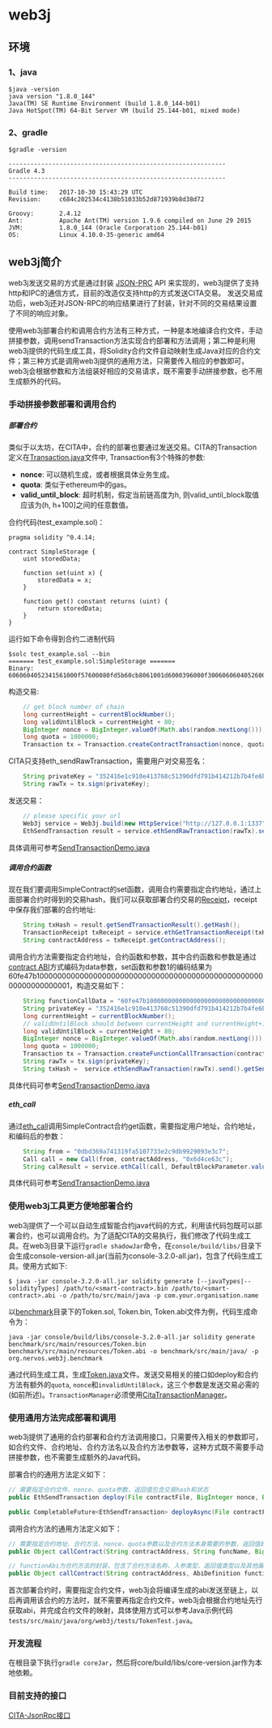 ﻿# web3j

## 环境

### 1、java

```
$java -version
java version "1.8.0_144"
Java(TM) SE Runtime Environment (build 1.8.0_144-b01)
Java HotSpot(TM) 64-Bit Server VM (build 25.144-b01, mixed mode)
```

### 2、gradle

```
$gradle -version

------------------------------------------------------------
Gradle 4.3
------------------------------------------------------------

Build time:   2017-10-30 15:43:29 UTC
Revision:     c684c202534c4138b51033b52d871939b8d38d72

Groovy:       2.4.12
Ant:          Apache Ant(TM) version 1.9.6 compiled on June 29 2015
JVM:          1.8.0_144 (Oracle Corporation 25.144-b01)
OS:           Linux 4.10.0-35-generic amd64

```

## web3j简介

web3j发送交易的方式是通过封装 [JSON-PRC](https://github.com/ethereum/wiki/wiki/JSON-RPC) API 来实现的，web3j提供了支持http和IPC的通信方式，目前的改造仅支持http的方式发送CITA交易。 发送交易成功后，web3j还对JSON-RPC的响应结果进行了封装，针对不同的交易结果设置了不同的响应对象。

使用web3j部署合约和调用合约方法有三种方式，一种是本地编译合约文件，手动拼接参数，调用sendTransaction方法实现合约部署和方法调用；第二种是利用web3j提供的代码生成工具，将Solidity合约文件自动映射生成Java对应的合约文件；第三种方式是调用web3j提供的通用方法，只需要传入相应的参数即可，web3j会根据参数和方法组装好相应的交易请求，既不需要手动拼接参数，也不用生成额外的代码。

### 手动拼接参数部署和调用合约

##### 部署合约

类似于以太坊，在CITA中，合约的部署也要通过发送交易。CITA的Transaction定义在[Transaction.java](https://github.com/cryptape/web3j/blob/master/core/src/main/java/org/web3j/protocol/core/methods/request/Transaction.java)文件中, Transaction有3个特殊的参数:

*  **nonce**: 可以随机生成，或者根据具体业务生成。
*  **quota**: 类似于ethereum中的gas。
*  **valid_until_block**: 超时机制，假定当前链高度为h, 则valid_until_block取值应该为(h, h+100]之间的任意数值。

合约代码(test_example.sol)：
```solidity
pragma solidity ^0.4.14;

contract SimpleStorage {
    uint storedData;

    function set(uint x) {
        storedData = x;
    }

    function get() constant returns (uint) {
        return storedData;
    }
}
```

运行如下命令得到合约二进制代码
```shell
$solc test_example.sol --bin
======= test_example.sol:SimpleStorage =======
Binary:
6060604052341561000f57600080fd5b60cb8061001d6000396000f30060606040526000357c0100000000000000000000000000000000000000000000000000000000900463ffffffff16806360fe47b11460465780636d4ce63c14606657600080fd5b3415605057600080fd5b60646004808035906020019091905050608c565b005b3415607057600080fd5b60766096565b6040518082815260200191505060405180910390f35b8060008190555050565b600080549050905600a165627a7a723058208e89b7ff1b7f21f2685af794d94f0e3e77e00ae238f705b0a606cf4d5d37994f0029
```

构造交易:
```java
    // get block number of chain
    long currentHeight = currentBlockNumber();
    long validUntilBlock = currentHeight + 80;
    BigInteger nonce = BigInteger.valueOf(Math.abs(random.nextLong()));
    long quota = 1000000;
    Transaction tx = Transaction.createContractTransaction(nonce, quota, validUntilBlock, contractCode);
```
CITA只支持eth_sendRawTransaction，需要用户对交易签名：
```java
    String privateKey = "352416e1c910e413768c51390dfd791b414212b7b4fe6b1a18f58007fa894214";
    String rawTx = tx.sign(privateKey);
```
发送交易：
```java
    // please specific your url
    Web3j service = Web3j.build(new HttpService("http://127.0.0.1:1337"));
    EthSendTransaction result = service.ethSendRawTransaction(rawTx).send();
```
具体调用可参考[SendTransactionDemo.java](https://github.com/cryptape/web3j/blob/master/examples/src/main/java/org/web3j/examples/SendTransactionDemo.java#L27)

##### 调用合约函数

现在我们要调用SimpleContract的set函数，调用合约需要指定合约地址，通过上面部署合约时得到的交易hash，我们可以获取部署合约交易的[Receipt](https://github.com/ethereum/wiki/wiki/JSON-RPC#eth_gettransactionreceipt)，receipt中保存我们部署的合约地址:
```java
    String txHash = result.getSendTransactionResult().getHash();
    TransactionReceipt txReceipt = service.ethGetTransactionReceipt(txHash).send().getTransactionReceipt().get();
    String contractAddress = txReceipt.getContractAddress();
```
调用合约方法需要指定合约地址，合约函数和参数，其中合约函数和参数是通过[contract ABI](https://github.com/ethereum/wiki/wiki/Ethereum-Contract-ABI)方式编码为data参数，set函数和参数1的编码结果为60fe47b10000000000000000000000000000000000000000000000000000000000000001，构造交易如下：
```java
    String functionCallData = "60fe47b10000000000000000000000000000000000000000000000000000000000000001";
    String privateKey = "352416e1c910e413768c51390dfd791b414212b7b4fe6b1a18f58007fa894214";
    long currentHeight = currentBlockNumber();
    // validUntilBlock should between currentHeight and currentHeight+100
    long validUntilBlock = currentHeight + 80;
    BigInteger nonce = BigInteger.valueOf(Math.abs(random.nextLong()));
    long quota = 1000000;
    Transaction tx = Transaction.createFunctionCallTransaction(contractAddress, nonce, quota, validUntilBlock, functionCallData);
    String rawTx = tx.sign(privateKey);
    String txHash =  service.ethSendRawTransaction(rawTx).send().getSendTransactionResult().getHash();
```
具体代码可参考[SendTransactionDemo.java](https://github.com/cryptape/web3j/blob/master/examples/src/main/java/org/web3j/examples/SendTransactionDemo.java#L43)

##### eth_call

通过[eth_call](https://github.com/ethereum/wiki/wiki/JSON-RPC#eth_call)调用SimpleContract合约get函数，需要指定用户地址，合约地址，和编码后的参数：
```java
    String from = "0dbd369a741319fa5107733e2c9db9929093e3c7";
    Call call = new Call(from, contractAddress, "0x6d4ce63c");
    String calResult = service.ethCall(call, DefaultBlockParameter.valueOf("latest")).send().getValue();
```
具体代码可参考[SendTransactionDemo.java](https://github.com/cryptape/web3j/blob/master/examples/src/main/java/org/web3j/examples/SendTransactionDemo.java#L58)

### 使用web3j工具更方便地部署合约

web3j提供了一个可以自动生成智能合约java代码的方式，利用该代码包既可以部署合约，也可以调用合约。为了适配CITA的交易执行，我们修改了代码生成工具。在web3j目录下运行`gradle shadowJar`命令，在`console/build/libs/`目录下会生成console-version-all.jar(当前为console-3.2.0-all.jar)，包含了代码生成工具。使用方式如下:
```shell
$ java -jar console-3.2.0-all.jar solidity generate [--javaTypes|--solidityTypes] /path/to/<smart-contract>.bin /path/to/<smart-contract>.abi -o /path/to/src/main/java -p com.your.organisation.name
```

以[benchmark](https://github.com/cryptape/web3j/tree/master/benchmark/src/main/resources)目录下的Token.sol, Token.bin, Token.abi文件为例，代码生成命令为：

```shell
java -jar console/build/libs/console-3.2.0-all.jar solidity generate benchmark/src/main/resources/Token.bin benchmark/src/main/resources/Token.abi -o benchmark/src/main/java/ -p org.nervos.web3j.benchmark
```

通过代码生成工具，生成[Token.java](https://github.com/cryptape/web3j/blob/master/benchmark/src/main/java/org/web3j/benchmark/Token.java)文件。发送交易相关的接口如deploy和合约方法有额外的`quota`, `nonce`和`invalidUntilBlock`，这三个参数是发送交易必需的(如前所述)。`TransactionManager`必须使用[CitaTransactionManager](https://github.com/cryptape/web3j/blob/master/core/src/main/java/org/web3j/tx/CitaTransactionManager.java)。

### 使用通用方法完成部署和调用

web3j提供了通用的合约部署和合约方法调用接口，只需要传入相关的参数即可，如合约文件、合约地址、合约方法名以及合约方法参数等，这种方式既不需要手动拼接参数，也不需要生成额外的Java代码。

部署合约的通用方法定义如下：

```java
// 需要指定合约文件、nonce、quota参数，返回值包含交易hash和状态
public EthSendTransaction deploy(File contractFile, BigInteger nonce, BigInteger quota)

public CompletableFuture<EthSendTransaction> deployAsync(File contractFile, BigInteger nonce, BigInteger quota)
```

调用合约方法的通用方法定义如下：

```java
// 需要指定合约地址、合约方法、nonce、quota参数以及合约方法本身需要的参数，返回值即为Solidity合约方法的返回值
public Object callContract(String contractAddress, String funcName, BigInteger nonce, BigInteger quota, Object... args)

// functionAbi为合约方法的封装，包含了合约方法名称、入参类型、返回值类型以及其他属性
public Object callContract(String contractAddress, AbiDefinition functionAbi, BigInteger nonce, BigInteger quota, Object... args)
```

首次部署合约时，需要指定合约文件，web3j会将编译生成的abi发送至链上，以后再调用该合约的方法时，就不需要再指定合约文件，web3j会根据合约地址先行获取abi，并完成合约文件的映射，具体使用方式可以参考Java示例代码`tests/src/main/java/org/web3j/tests/TokenTest.java`。

### 开发流程

在根目录下执行`gradle coreJar`，然后将core/build/libs/core-version.jar作为本地依赖。

### 目前支持的接口

[CITA-JsonRpc接口](http://cita.readthedocs.io/zh_CN/latest/rpc.html)